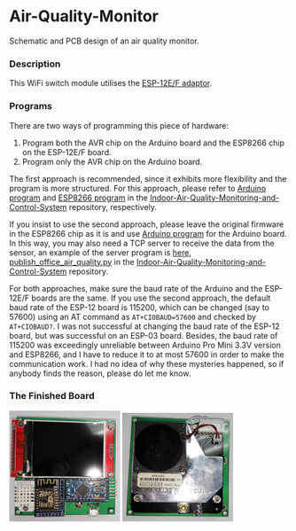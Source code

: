 # Air-Quality-Monitor
Schematic and PCB design of an air quality monitor.

### Description ###
This WiFi switch module utilises the [ESP-12E/F adaptor](https://github.com/teancake/ESP8266-ESP12-Adaptor "ESP-12E/F Adaptor").
### Programs ###
There are two ways of programming this piece of hardware:
1. Program both the AVR chip on the Arduino board and the ESP8266 chip on the ESP-12E/F board.
2. Program only the AVR chip on the Arduino board. 

The first approach is recommended, since it exhibits more flexibility and the program is more structured. For this approach, please refer to 
[Arduino program](https://github.com/teancake/Indoor-Air-Quality-Monitoring-and-Control-System/tree/master/software/sensor_unit_software/officenv_arduino_v2) and [ESP8266 program](https://github.com/teancake/Indoor-Air-Quality-Monitoring-and-Control-System/tree/master/software/sensor_unit_software/officenv_esp12ef_v1) in the [Indoor-Air-Quality-Monitoring-and-Control-System](https://github.com/teancake/Indoor-Air-Quality-Monitoring-and-Control-System) repository, respectively. 

If you insist to use the second approach, please leave the original firmware in the ESP8266 chip as it is and use [Arduino program](https://github.com/teancake/Indoor-Air-Quality-Monitoring-and-Control-System/tree/master/software/sensor_unit_software/officenv_arduino_v1) for the Arduino board. In this way, you may also need a TCP server to receive the data from the sensor, an example of the server program is [here, publish_office_air_quality.py](https://github.com/teancake/Indoor-Air-Quality-Monitoring-and-Control-System/tree/master/software/server_software) in the [Indoor-Air-Quality-Monitoring-and-Control-System](https://github.com/teancake/Indoor-Air-Quality-Monitoring-and-Control-System) repository.

For both approaches, make sure the baud rate of the Arduino and the ESP-12E/F boards are the same. If you use the second approach, the default baud rate of the ESP-12 board is 115200, which can be changed (say to 57600) using an AT command as `AT+CIOBAUD=57600` and checked by `AT+CIOBAUD?`. I was not successful at changing the baud rate of the ESP-12 board, but was successful on an ESP-03 board. Besides, the baud rate of 115200 was exceedingly unreliable between Arduino Pro Mini 3.3V version and ESP8266, and I have to reduce it to at most 57600 in order to make the communication work. I had no idea of why these mysteries happened, so if anybody finds the reason, please do let me know.
 
### The Finished Board ###
<img src="https://github.com/teancake/Air-Quality-Monitor/blob/master/hardware_finished_top.jpg" alt="top" width="200px"> 
<img src="https://github.com/teancake/Air-Quality-Monitor/blob/master/hardware_finished_bottom.jpg" alt="top" width="200px">

